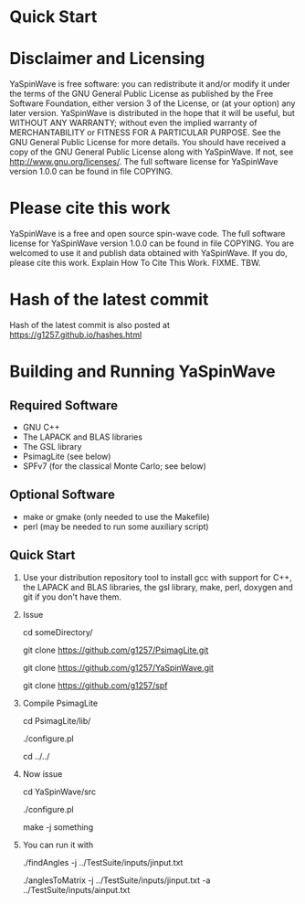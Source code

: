 # Quick Start

# Disclaimer and Licensing

YaSpinWave is free software: you can redistribute it and/or modify
it under the terms of the GNU General Public License as published by
the Free Software Foundation, either version 3 of the License, or
(at your option) any later version.
YaSpinWave is distributed in the hope that it will be useful,
but WITHOUT ANY WARRANTY; without even the implied warranty of
MERCHANTABILITY or FITNESS FOR A PARTICULAR PURPOSE. See the
GNU General Public License for more details.
You should have received a copy of the GNU General Public License
along with YaSpinWave. If not, see <http://www.gnu.org/licenses/>.
The full software license for YaSpinWave version 1.0.0
can be found in
file COPYING.

# Please cite this work

YaSpinWave is a free and open source spin-wave code.
The full software license for YaSpinWave version 1.0.0
can be found in
file COPYING.
You are welcomed to use it and publish data
obtained with YaSpinWave. If you do, please cite this
work. Explain How To Cite This Work. FIXME. TBW.


# Hash of the latest commit

Hash of the latest commit is also posted at
https://g1257.github.io/hashes.html

# Building and Running YaSpinWave

## Required Software

* GNU C++
* The LAPACK and BLAS libraries
* The GSL library
* PsimagLite (see below)
* SPFv7 (for the classical Monte Carlo; see below)

## Optional Software

* make or gmake (only needed to use the Makefile)
* perl (may be needed to run some auxiliary script)

## Quick Start

1. Use your distribution repository tool to install gcc with support for C++,
the LAPACK and BLAS libraries, the gsl library, make, perl, doxygen and git
if you don't have them.

2. Issue

    cd someDirectory/

    git clone https://github.com/g1257/PsimagLite.git

    git clone https://github.com/g1257/YaSpinWave.git

	git clone https://github.com/g1257/spf

3. Compile PsimagLite

    cd PsimagLite/lib/

	./configure.pl

    cd ../../

4. Now issue

    cd YaSpinWave/src

   ./configure.pl

   make -j something

5. You can run it with

   ./findAngles -j ../TestSuite/inputs/jinput.txt

   ./anglesToMatrix -j ../TestSuite/inputs/jinput.txt -a ../TestSuite/inputs/ainput.txt

